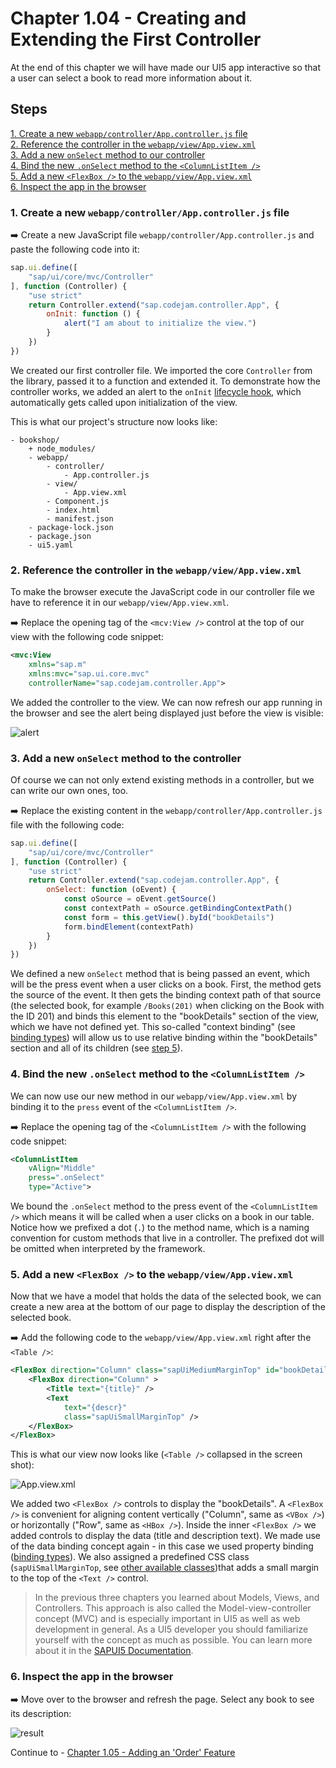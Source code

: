# Chapter 1.04 - Creating and Extending the First Controller

At the end of this chapter we will have made our UI5 app interactive so that a user can select a book to read more information about it.

## Steps

[1. Create a new `webapp/controller/App.controller.js` file](#1-create-a-new-webappcontrollerappcontrollerjs-file)<br>
[2. Reference the controller in the `webapp/view/App.view.xml`](#2-reference-the-controller-in-the-webappviewappviewxml)<br>
[3. Add a new `onSelect` method to our controller](#3-add-a-new-onselect-method-to-the-controller)<br>
[4. Bind the new `.onSelect` method to the `<ColumnListItem />`](#4-bind-the-new-onselect-method-to-the-columnlistitem)<br>
[5. Add a new `<FlexBox />` to the `webapp/view/App.view.xml`](#5-add-a-new-flexbox--to-the-webappviewappviewxml)<br>
[6. Inspect the app in the browser](#6-inspect-the-app-in-the-browser)<br>

### 1. Create a new `webapp/controller/App.controller.js` file

➡️ Create a new JavaScript file `webapp/controller/App.controller.js` and paste the following code into it:

```javascript
sap.ui.define([
    "sap/ui/core/mvc/Controller"
], function (Controller) {
    "use strict"
    return Controller.extend("sap.codejam.controller.App", {
        onInit: function () {
            alert("I am about to initialize the view.")
        }
    })
})
```

We created our first controller file. We imported the core `Controller` from the library, passed it to a function and extended it. To demonstrate how the controller works, we added an alert to the `onInit` [lifecycle hook](https://sapui5.hana.ondemand.com/sdk/#/topic/121b8e6337d147af9819129e428f1f75.html), which automatically gets called upon initialization of the view.

This is what our project's structure now looks like:

```text
- bookshop/
    + node_modules/
    - webapp/
        - controller/
            - App.controller.js
        - view/
            - App.view.xml
        - Component.js
        - index.html
        - manifest.json
    - package-lock.json
    - package.json
    - ui5.yaml
```

### 2. Reference the controller in the `webapp/view/App.view.xml`

To make the browser execute the JavaScript code in our controller file we have to reference it in our `webapp/view/App.view.xml`.

➡️ Replace the opening tag of the `<mcv:View />` control at the top of our view with the following code snippet:

```xml
<mvc:View
    xmlns="sap.m"
    xmlns:mvc="sap.ui.core.mvc"
    controllerName="sap.codejam.controller.App">
```

We added the controller to the view. We can now refresh our app running in the browser and see the alert being displayed just before the view is visible:

![alert](alert.png#border)

### 3. Add a new `onSelect` method to the controller

Of course we can not only extend existing methods in a controller, but we can write our own ones, too.

➡️ Replace the existing content in the `webapp/controller/App.controller.js` file with the following code:

```javascript
sap.ui.define([
    "sap/ui/core/mvc/Controller"
], function (Controller) {
    "use strict"
    return Controller.extend("sap.codejam.controller.App", {
        onSelect: function (oEvent) {
            const oSource = oEvent.getSource()
            const contextPath = oSource.getBindingContextPath()
            const form = this.getView().byId("bookDetails")
            form.bindElement(contextPath)
        }
    })
})
```

We defined a new `onSelect` method that is being passed an event, which will be the press event when a user clicks on a book. First, the method gets the source of the event. It then gets the binding context path of that source (the selected book, for example `/Books(201)` when clicking on the Book with the ID 201) and binds this element to the "bookDetails" section of the view, which we have not defined yet. This so-called "context binding" (see [binding types](https://ui5.sap.com/#/topic/91f0d8ab6f4d1014b6dd926db0e91070)) will allow us to use relative binding within the "bookDetails" section and all of its children (see [step 5](#5-add-a-new-flexbox--to-the-webappviewappviewxml)).

### 4. Bind the new `.onSelect` method to the `<ColumnListItem />`

We can now use our new method in our `webapp/view/App.view.xml` by binding it to the `press` event of the `<ColumnListItem />`. 

➡️ Replace the opening tag of the `<ColumnListItem />` with the following code snippet:

```xml
<ColumnListItem 
    vAlign="Middle"
    press=".onSelect"
    type="Active">
```

We bound the `.onSelect` method to the press event of the `<ColumnListItem />` which means it will be called when a user clicks on a book in our table. Notice how we prefixed a dot (`.`) to the method name, which is a naming convention for custom methods that live in a controller. The prefixed dot will be omitted when interpreted by the framework.

### 5. Add a new `<FlexBox />` to the `webapp/view/App.view.xml`

Now that we have a model that holds the data of the selected book, we can create a new area at the bottom of our page to display the description of the selected book.

➡️ Add the following code to the `webapp/view/App.view.xml` right after the `<Table />`:

```xml
<FlexBox direction="Column" class="sapUiMediumMarginTop" id="bookDetails">
    <FlexBox direction="Column" >
        <Title text="{title}" />
        <Text 
            text="{descr}"
            class="sapUiSmallMarginTop" />
    </FlexBox>
</FlexBox>
```

This is what our view now looks like (`<Table />` collapsed in the screen shot):

![App.view.xml](App.view.png#border)

We added two `<FlexBox />` controls to display the "bookDetails". A `<FlexBox />` is convenient for aligning content vertically ("Column", same as `<VBox />`) or horizontally ("Row", same as `<HBox />`). Inside the inner `<FlexBox />` we added controls to display the data (title and description text). We made use of the data binding concept again - in this case we used property binding ([binding types](https://ui5.sap.com/#/topic/91f0d8ab6f4d1014b6dd926db0e91070)). We also assigned a predefined CSS class (`sapUiSmallMarginTop`, see [other available classes](https://sapui5.hana.ondemand.com/sdk/#/topic/777168ffe8324873973151dae2356d1c.html))that adds a small margin to the top of the `<Text />` control.

> In the previous three chapters you learned about Models, Views, and Controllers. This approach is also called the Model-view-controller concept (MVC) and is especially important in UI5 as well as web development in general. As a UI5 developer you should familiarize yourself with the concept as much as possible. You can learn more about it in the [SAPUI5 Documentation](https://sapui5.hana.ondemand.com/#/topic/91f233476f4d1014b6dd926db0e91070).

### 6. Inspect the app in the browser

➡️ Move over to the browser and refresh the page. Select any book to see its description:

![result](result.png#border)

Continue to - [Chapter 1.05 - Adding an 'Order' Feature](/chapters/1.05-order-feature/)
